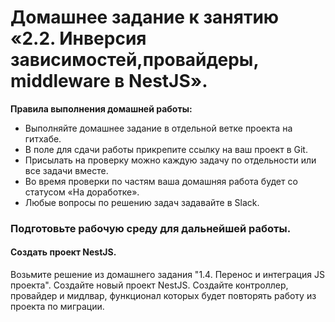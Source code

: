 # Домашнее задание к занятию «2.2. Инверсия зависимостей,провайдеры, middleware в NestJS».

**Правила выполнения домашней работы:** 
* Выполняйте домашнее задание в отдельной ветке проекта на гитхабе.
* В поле для сдачи работы прикрепите ссылку на ваш проект в Git.
* Присылать на проверку можно каждую задачу по отдельности или все задачи вместе. 
* Во время проверки по частям ваша домашняя работа будет со статусом «На доработке».
* Любые вопросы по решению задач задавайте в Slack.

### Подготовьте рабочую среду для дальнейшей работы.

#### Создать проект NestJS. 

Возьмите решение из домашнего задания "1.4. Перенос и интеграция JS проекта". Создайте новый проект NestJS. Создайте контроллер, провайдер и мидлвар, функционал которых будет повторять работу из проекта по миграции.
